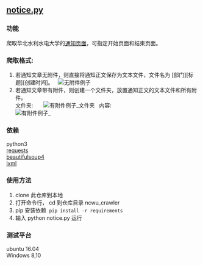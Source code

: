 ## [notice.py](https://github.com/mozjiang/ncwu_crawler/blob/master/notice.py)  
### 功能  
爬取华北水利水电大学的[通知页面](http://www5.ncwu.edu.cn/channels/5.html)，可指定开始页面和结束页面。  
### 爬取格式:  
1. 若通知文章无附件，则直接将通知正文保存为文本文件，文件名为 [部门][标题][创建时间]。  
![无附件例子](https://s1.ax1x.com/2018/04/15/CeA0mD.png)  
2. 若通知文章带有附件，则创建一个文件夹，放置通知正文的文本文件和所有附件。  
文件夹:        
![有附件例子_文件夹](https://s1.ax1x.com/2018/04/16/CeEgUJ.png)  
内容:  
![有附件例子_](https://s1.ax1x.com/2018/04/15/CekzWt.png)  
### 依赖   
python3  
[requests](http://docs.python-requests.org/en/master/)  
[beautifulsoup4](https://www.crummy.com/software/BeautifulSoup/)  
[lxml](http://lxml.de/)
### 使用方法  
1. clone 此仓库到本地   
2. 打开命令行， cd 到仓库目录 ncwu_crawler    
3. pip 安装依赖  `pip install -r requirements`  
4. 输入 python notice.py 运行  
### 测试平台  
ubuntu 16.04  
Windows 8,10  


